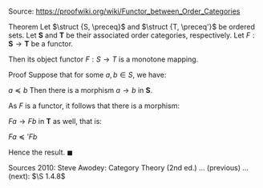 # 

Source: https://proofwiki.org/wiki/Functor_between_Order_Categories

Theorem
Let $\struct {S, \preceq}$ and $\struct {T, \preceq'}$ be ordered sets.
Let $\mathbf S$ and $\mathbf T$ be their associated order categories, respectively.
Let $F: \mathbf S \to \mathbf T$ be a functor.

Then its object functor $F: S \to T$ is a monotone mapping.


Proof
Suppose that for some $a, b \in S$, we have:

$a \preceq b$
Then there is a morphism $a \to b$ in $\mathbf S$.

As $F$ is a functor, it follows that there is a morphism:

$F a \to F b$
in $\mathbf T$ as well, that is:

$F a \preceq' F b$

Hence the result.
$\blacksquare$


Sources
2010: Steve Awodey: Category Theory (2nd ed.) ... (previous) ... (next): $\S 1.4.8$




